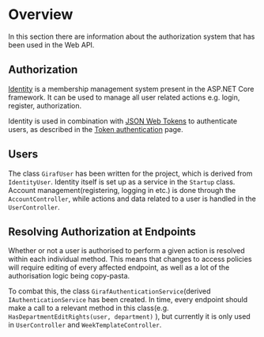 # Overview

In this section there are information about the authorization system that has been
used in the Web API.

## Authorization

[Identity](https://docs.microsoft.com/en-us/aspnet/core/security/authentication/identity?view=aspnetcore-2.1&tabs=visual-studio)
is a membership management system present in the ASP.NET Core framework.
It can be used to manage all user related actions e.g. login, register, authorization.

Identity is used in combination with [JSON Web Tokens](https://jwt.io/) to authenticate
users, as described in the [Token authentication](token_authentication.md) page.

## Users

The class ```GirafUser``` has been written for the project, which is derived from ```IdentityUser```.
Identity itself is set up as a service in the ```Startup``` class.
Account management(registering, logging in etc.) is done through the ```AccountController```,
while actions and data related to a user is handled in the ```UserController```.

## Resolving Authorization at Endpoints

Whether or not a user is authorised to perform a given action is resolved within
each individual method. This means that changes to access policies will require
editing of every affected endpoint, as well as a lot of the authorisation logic
being copy-pasta.

To combat this, the class ```GirafAuthenticationService```(derived ```IAuthenticationService```
has been created. In time, every endpoint should make a call to a relevant method
in this class(e.g. ```HasDepartmentEditRights(user, department)``` ), but currently
it is only used in ```UserController``` and ```WeekTemplateController```.

